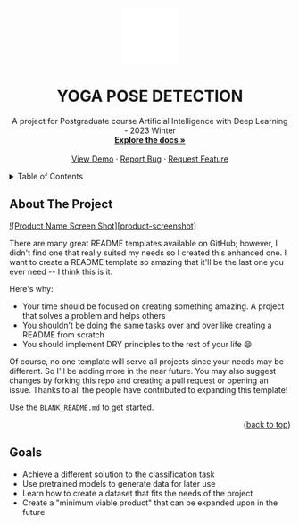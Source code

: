 <!-- YOGA POSE DETECTION -->

<div align="center">
  <a href="https://github.com/David-Carballo/2023w-project-pose">
    <img src="images/image1.png" alt="Logo" width="100" height="100">
  </a>

  <h1 align="center">YOGA POSE DETECTION</h1>

  <p align="center">
    A project for Postgraduate course Artificial Intelligence with Deep Learning - 2023 Winter
    <br />
    <a href="David-Carballo/2023w-project-pose"><strong>Explore the docs »</strong></a>
    <br />
    <br />
    <a href="https://github.com/David-Carballo/2023w-project-pose">View Demo</a>
    ·
    <a href="https://github.com/David-Carballo/2023w-project-pose/issues">Report Bug</a>
    ·
    <a href="https://github.com/David-Carballo/2023w-project-pose/issues">Request Feature</a>
  </p>
</div>

<!-- TABLE OF CONTENTS -->
<details>
  <summary>Table of Contents</summary>
  <ol>
    <li>
      <a href="#about-the-project">About The Project</a>
      <ul>
        <li><a href="#built-with">Built With</a></li>
      </ul>
    </li>
    <li>
      <a href="#getting-started">Getting Started</a>
      <ul>
        <li><a href="#prerequisites">Prerequisites</a></li>
        <li><a href="#installation">Installation</a></li>
      </ul>
    </li>
    <li><a href="#usage">Usage</a></li>
    <li><a href="#roadmap">Roadmap</a></li>
    <li><a href="#contributing">Contributing</a></li>
    <li><a href="#license">License</a></li>
    <li><a href="#contact">Contact</a></li>
    <li><a href="#acknowledgments">Acknowledgments</a></li>
  </ol>
</details>

<!-- ABOUT THE PROJECT -->
## About The Project

[![Product Name Screen Shot][product-screenshot]](https://example.com)

There are many great README templates available on GitHub; however, I didn't find one that really suited my needs so I created this enhanced one. I want to create a README template so amazing that it'll be the last one you ever need -- I think this is it.

Here's why:
* Your time should be focused on creating something amazing. A project that solves a problem and helps others
* You shouldn't be doing the same tasks over and over like creating a README from scratch
* You should implement DRY principles to the rest of your life :smile:

Of course, no one template will serve all projects since your needs may be different. So I'll be adding more in the near future. You may also suggest changes by forking this repo and creating a pull request or opening an issue. Thanks to all the people have contributed to expanding this template!

Use the `BLANK_README.md` to get started.

<p align="right">(<a href="#readme-top">back to top</a>)</p>

<!-- GOALS -->
## Goals

* Achieve a different solution to the classification task
* Use pretrained models to generate data for later use
* Learn how to create a dataset that fits the needs of the project
* Create a "minimum viable product" that can be expanded upon in the future
